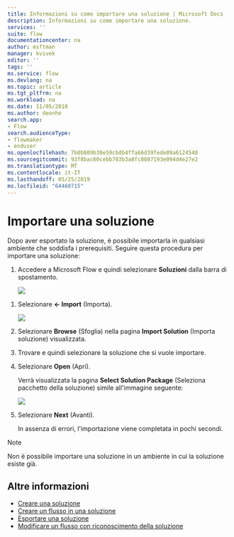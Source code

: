 ```yaml
---
title: Informazioni su come importare una soluzione | Microsoft Docs
description: Informazioni su come importare una soluzione.
services: ''
suite: flow
documentationcenter: na
author: msftman
manager: kvivek
editor: ''
tags: ''
ms.service: flow
ms.devlang: na
ms.topic: article
ms.tgt_pltfrm: na
ms.workload: na
ms.date: 11/05/2018
ms.author: deonhe
search.app:
- Flow
search.audienceType:
- flowmaker
- enduser
ms.openlocfilehash: 7b0b809b30e59cbdb4ffa66d39fede89a6124548
ms.sourcegitcommit: 93f8bac60cebb783b3a8fc8887193e094d4e27e2
ms.translationtype: MT
ms.contentlocale: it-IT
ms.lasthandoff: 05/25/2019
ms.locfileid: "64460715"
---
```

# <a name="import-a-solution"></a>Importare una soluzione

Dopo aver esportato la soluzione, è possibile importarla in qualsiasi ambiente che soddisfa i prerequisiti. Seguire questa procedura per importare una soluzione:

1. Accedere a Microsoft Flow e quindi selezionare **Soluzioni** dalla barra di spostamento.

   ![](./media/import-flow-solution/select-solutions-from-left-nav.png)


<!--from editor: I don't think you need the symbols on the left of Import, below. They don't look like the arrow icon, and I think Import is clear enough. -->

1. Selezionare **<- Import** (Importa).

   ![](./media/import-flow-solution/select-import.png)

1. Selezionare **Browse** (Sfoglia) nella pagina **Import Solution** (Importa soluzione) visualizzata.
1. Trovare e quindi selezionare la soluzione che si vuole importare.
1. Selezionare **Open** (Apri).

   Verrà visualizzata la pagina **Select Solution Package** (Seleziona pacchetto della soluzione) simile all'immagine seguente:

   ![](./media/import-flow-solution/import-solution.png)

1. Selezionare **Next** (Avanti).

   In assenza di errori, l'importazione viene completata in pochi secondi.

> [!NOTE]
> Non è possibile importare una soluzione in un ambiente in cui la soluzione esiste già.

## <a name="learn-more"></a>Altre informazioni

<!--from editor: Do you want to add Remove a solution-aware flow to this list?-->

- [Creare una soluzione](./overview-solution-flows.md)
- [Creare un flusso in una soluzione](./create-flow-solution.md)
- [Esportare una soluzione](./export-flow-solution.md)
- [Modificare un flusso con riconoscimento della soluzione](./edit-solution-aware-flow.md)
